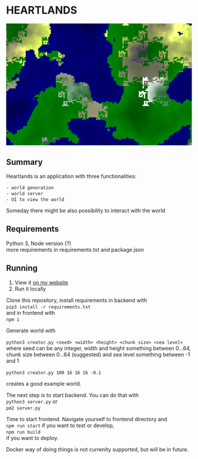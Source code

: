 # HEARTLANDS

![Picture of generated world](scr/screenshot1.png "Example screenshot")


## Summary

Heartlands is an application with three functionalities:

    - world generation
    - world server
    - UI to view the world

Someday there might be also possibility to interact with the world

## Requirements

Python 3, Node version (?) <br>
more requirements in requirements.txt and package.json

## Running

1. View it [on my website](https://eikrt.com/heartlands)
2. Run it locally


Clone this repository, install requirements in backend with <br>
```pip3 install -r requirements.txt``` <br>
and in frontend with <br>
```npm i```

Generate world with 

```python3 creator.py <seed> <width> <height> <chunk size> <sea level>```<br>
where seed can be any integer, width and height something between 0...64, chunk size between 0...64 (suggested) and sea level something between -1 and 1 

```python3 creator.py 100 16 16 16 -0.1```

creates a good example world.

The next step is to start backend. You can do that with <br>
```python3 server.py```
or <br>
```pm2 server.py```

Time to start frontend. Navigate yourself to frontend directory and<br> 
```npm run start``` if you want to test or develop,<br>
```npm run build```<br>
if you want to deploy.

Docker way of doing things is not currenlty supported, but will be in future.




